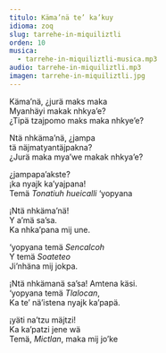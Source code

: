 ```yaml
---
titulo: Käma’nä te’ ka’kuy
idioma: zoq
slug: tarrehe-in-miquiliztli
orden: 10
musica: 
  - tarrehe-in-miquiliztli-musica.mp3
audio: tarrehe-in-miquiliztli.mp3
imagen: tarrehe-in-miquiliztli.jpg
---
```


Käma’nä, ¿jurä maks maka<br>
Myanhäyi makak nhkya’e?<br>
¿Tipä tzajpomo maks maka nhkye’e?<br>

Ntä nhkäma’nä, ¿jampa <br>
tä näjmatyantäjpakna?<br>
¿Jurä maka mya’we makak nhkya’e?<br>

¿jampapa’akste?<br>
¡ka nyajk ka’yajpana!<br>
Temä _Tonatiuh hueicalli_ ‘yopyana<br>

¡Ntä nhkäma’nä!<br>
Y a’mä sa’sa.<br>
Ka nhka’pana mij une.<br>

‘yopyana temä _Sencalcoh_<br>
Y temä _Soateteo_<br>
Ji’nhäna mij jokpa.<br>

¡Ntä nhkämanä sa’sa! Amtena käsi.<br>
‘yopyana temä _Tlalocan_,<br>
Ka te’ nä’istena nyajk ka’papä.<br>

¡yäti na’tzu mäjtzi!<br>
Ka ka’patzi jene wä<br>
Temä, _Mictlan_, maka mij jo’ke<br>
